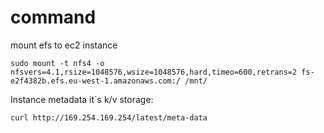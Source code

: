 # command
mount efs to ec2 instance

    sudo mount -t nfs4 -o nfsvers=4.1,rsize=1048576,wsize=1048576,hard,timeo=600,retrans=2 fs-e2f4382b.efs.eu-west-1.amazonaws.com:/ /mnt/


Instance metadata it\`s k/v storage:
    
    curl http://169.254.169.254/latest/meta-data
